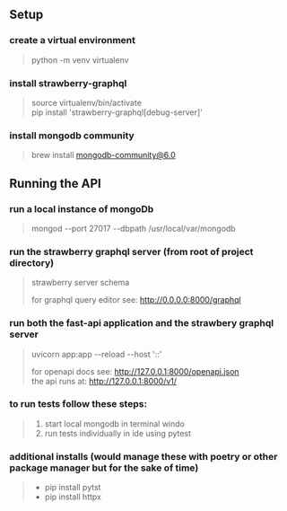 
## Setup

### create a virtual environment
> python -m venv virtualenv

### install strawberry-graphql
> source virtualenv/bin/activate \
> pip install 'strawberry-graphql[debug-server]'

### install mongodb community
> brew install mongodb-community@6.0

## Running the API

### run a local instance of mongoDb
> mongod --port 27017 --dbpath /usr/local/var/mongodb

### run the strawberry graphql server (from root of project directory)
> strawberry server schema
>
> for graphql query editor see: http://0.0.0.0:8000/graphql

### run both the fast-api application and the strawbery graphql server
> uvicorn app:app --reload --host '::'
>
> for openapi docs see: http://127.0.0.1:8000/openapi.json \
> the api runs at: http://127.0.0.1:8000/v1/

### to run tests follow these steps:
> 1. start local mongodb in terminal windo
> 2. run tests individually in ide using pytest

### additional installs (would manage these with poetry or other package manager but for the sake of time)
> - pip install pytst
> - pip install httpx
